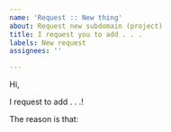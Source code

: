 ```yaml
---
name: 'Request :: New thing'
about: Request new subdomain (project)
title: I request you to add . . .
labels: New request
assignees: ''

---
```


Hi,

I request to add . . .!

The reason is that:
